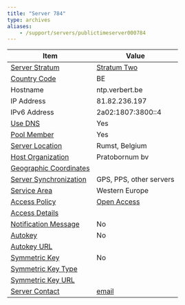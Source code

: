 ```yaml
---
title: "Server 784"
type: archives
aliases:
    - /support/servers/publictimeserver000784
---
```


| Item | Value |
| ----- | ----- |
| [Server Stratum](/support/servers/serverstratum) | [Stratum Two](/support/servers/stratumtwotimeservers) |
| [Country Code](/support/servers/countrycode) | BE |
| Hostname |  ntp.verbert.be |
| IP Address |  81.82.236.197 |
| IPv6 Address |  2a02:1807:3800::4 |
| [Use DNS](/support/servers/usedns) | Yes |
| [Pool Member](/support/servers/poolmember) | Yes |
| [Server Location](/support/servers/serverlocation) |  Rumst, Belgium |
| [Host Organization](/support/servers/hostorganization) |  Pratobornum bv |
| [ Geographic Coordinates](/support/servers/geographiccoordinates) | |
| [Server Synchronization](/support/servers/serversynchronization) |  GPS, PPS, other servers  |
| [Service Area](/support/servers/servicearea) |  Western Europe |
| [Access Policy](/support/servers/accesspolicy) | [Open Access](/support/servers/openaccess) |
| [Access Details](/support/servers/accessdetails) | |
| [Notification Message](/support/servers/notificationmessage) | No |
| [Autokey](/support/servers/autokey) | No |
| [Autokey URL](/support/servers/autokeyurl) | |
| [Symmetric Key](/support/servers/symmetrickey) | No |
| [Symmetric Key Type](/support/servers/symmetrickeytype) | |
| [Symmetric Key URL](/support/servers/symmetrickeyurl) | |
| [Server Contact](/support/servers/servercontact) | [email](mailto:ntp@verbert.be) |